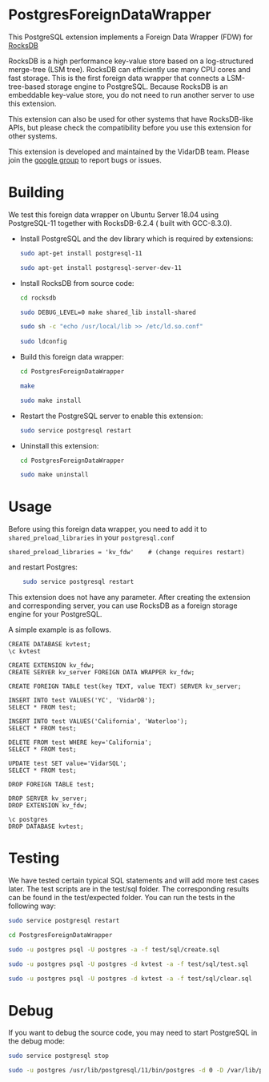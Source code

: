 # PostgresForeignDataWrapper

This PostgreSQL extension implements a Foreign Data Wrapper (FDW) for [RocksDB](https://rocksdb.org/)

RocksDB is a high performance key-value store based on a log-structured merge-tree (LSM tree). RocksDB can efficiently use many CPU cores and fast storage. This is the first foreign data wrapper that connects a LSM-tree-based storage engine to PostgreSQL. Because RocksDB is an embeddable key-value store, you do not need to run another server to use this extension.

This extension can also be used for other systems that have RocksDB-like APIs, but please check the compatibility before you use this extension for other systems.

This extension is developed and maintained by the VidarDB team. Please join the [google group](https://groups.google.com/forum/#!forum/postgresql-foreign-data-wrapper-for-rocksdb) to report bugs or issues.

# Building

We test this foreign data wrapper on Ubuntu Server 18.04 using PostgreSQL-11 together with RocksDB-6.2.4 ( built with GCC-8.3.0).

- Install PostgreSQL and the dev library which is required by extensions:

  ```sh
  sudo apt-get install postgresql-11

  sudo apt-get install postgresql-server-dev-11
  ```

- Install RocksDB from source code:


  ```sh
  cd rocksdb

  sudo DEBUG_LEVEL=0 make shared_lib install-shared
  
  sudo sh -c "echo /usr/local/lib >> /etc/ld.so.conf"  
 
  sudo ldconfig
  ```

- Build this foreign data wrapper:
  
  ```sh
  cd PostgresForeignDataWrapper 

  make

  sudo make install
  ```

- Restart the PostgreSQL server to enable this extension:

  ```sh
  sudo service postgresql restart
  ```

- Uninstall this extension:

  ```sh
  cd PostgresForeignDataWrapper
  
  sudo make uninstall
  ```
  
# Usage

Before using this foreign data wrapper, you need to add it to ```shared_preload_libraries``` in your ```postgresql.conf``` 

    shared_preload_libraries = 'kv_fdw'    # (change requires restart)

and restart Postgres:


```sh
    sudo service postgresql restart  
```

This extension does not have any parameter. After creating the extension and corresponding server, you can use RocksDB as a foreign storage engine for your PostgreSQL.

A simple example is as follows.


```
CREATE DATABASE kvtest;  
\c kvtest  

CREATE EXTENSION kv_fdw;  
CREATE SERVER kv_server FOREIGN DATA WRAPPER kv_fdw;  

CREATE FOREIGN TABLE test(key TEXT, value TEXT) SERVER kv_server;  

INSERT INTO test VALUES('YC', 'VidarDB');  
SELECT * FROM test;  

INSERT INTO test VALUES('California', 'Waterloo');  
SELECT * FROM test;  

DELETE FROM test WHERE key='California';  
SELECT * FROM test;  

UPDATE test SET value='VidarSQL';  
SELECT * FROM test;  

DROP FOREIGN TABLE test;  

DROP SERVER kv_server;  
DROP EXTENSION kv_fdw;  
  
\c postgres  
DROP DATABASE kvtest;  

``` 

# Testing

We have tested certain typical SQL statements and will add more test cases later. The test scripts are in the test/sql folder. The corresponding results can be found in the test/expected folder. You can run the tests in the following way:


```sh
sudo service postgresql restart  

cd PostgresForeignDataWrapper

sudo -u postgres psql -U postgres -a -f test/sql/create.sql 

sudo -u postgres psql -U postgres -d kvtest -a -f test/sql/test.sql 

sudo -u postgres psql -U postgres -d kvtest -a -f test/sql/clear.sql  
```

# Debug 

If you want to debug the source code, you may need to start PostgreSQL in the debug mode:


```sh
sudo service postgresql stop  

sudo -u postgres /usr/lib/postgresql/11/bin/postgres -d 0 -D /var/lib/postgresql/11/main -c config_file=/etc/postgresql/11/main/postgresql.conf
```  
